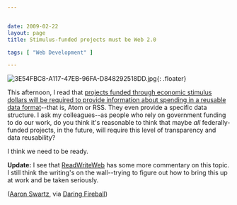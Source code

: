 ```yaml
---


date: 2009-02-22
layout: page
title: Stimulus-funded projects must be Web 2.0

tags: [ "Web Development" ]

---
```


![3E54FBC8-A117-47EB-96FA-D848292518DD.jpg](/uploads/2009/02/3e54fbc8-a117-47eb-96fa-d848292518dd.jpg){: .floater}

This
afternoon, I read that [projects funded through economic stimulus
dollars will be required to provide information about spending in a
reusable data format](http://www.aaronsw.com/weblog/rssstimulus)--that
is, Atom or RSS. They even provide a specific data structure. I ask my
colleagues--as people who rely on government funding to do our work, do
you think it's reasonable to think that maybe *all* federally-funded
projects, in the future, will require this level of transparency and
data reusability?

I think we need to be ready.

**Update:** I see that
[ReadWriteWeb](http://www.readwriteweb.com/archives/stimulus_spend_data_coming_via.php)
has some more commentary on this topic. I still think the writing's on
the wall--trying to figure out how to bring this up at work and be taken
seriously.

([Aaron Swartz](http://www.aaronsw.com/weblog/rssstimulus), via [Daring
Fireball](http://daringfireball.net/linked/2009/02/21/stimulus-feeds))
